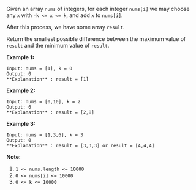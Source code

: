 Given an array `nums` of integers, for each integer `nums[i]` we may choose
any `x` with `-k <= x <= k`, and add `x` to `nums[i]`.

After this process, we have some array `result`.

Return the smallest possible difference between the maximum value of `result`
and the minimum value of `result`.



**Example 1:**

    
    
    Input: nums = [1], k = 0
    Output: 0
    **Explanation** : result = [1]
    

**Example 2:**

    
    
    Input: nums = [0,10], k = 2
    Output: 6
    **Explanation** : result = [2,8]
    

**Example 3:**

    
    
    Input: nums = [1,3,6], k = 3
    Output: 0
    **Explanation** : result = [3,3,3] or result = [4,4,4]
    



**Note:**

  1. `1 <= nums.length <= 10000`
  2. `0 <= nums[i] <= 10000`
  3. `0 <= k <= 10000`

